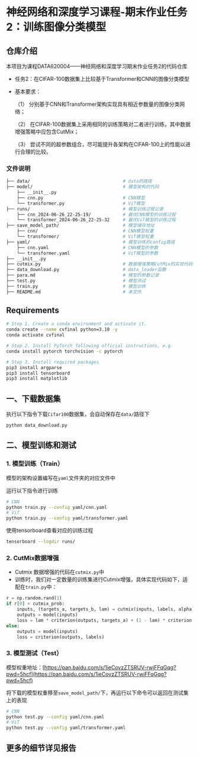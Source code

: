 # 神经网络和深度学习课程-期末作业任务2：训练图像分类模型

## 仓库介绍

本项目为课程DATA620004——神经网络和深度学习期末作业任务2的代码仓库

* 任务2：在CIFAR-100数据集上比较基于Transformer和CNN的图像分类模型

* 基本要求：

  （1） 分别基于CNN和Transformer架构实现具有相近参数量的图像分类网络；

  （2） 在CIFAR-100数据集上采用相同的训练策略对二者进行训练，其中数据增强策略中应包含CutMix；
  
  （3） 尝试不同的超参数组合，尽可能提升各架构在CIFAR-100上的性能以进行合理的比较。


### 文件说明
```bash
├── data/                                   # data的路径
├── model/                                  # 模型架构的代码
    ├── __init__.py
    ├── cnn.py                              # CNN模型
    └── transformer.py                      # ViT模型
├── runs/                                   # 模型训练过程记录
    ├── cnn_2024-06-26_22-25-19/            # 最优CNN模型的训练过程
    └── transformer_2024-06-26_22-25-32     # 最优ViT模型的训练过程
├── save_model_path/                        # 模型储存地址
    ├── cnn/                                # CNN模型权重
    └── transformer/                        # ViT模型权重
├── yaml/                                   # 模型训练的config路径
    ├── cnn.yaml                            # CNN模型的参数
    └── transformer.yaml                    # ViT模型的参数
├── __init__.py
├── cutmix.py                               # 数据增强策略CutMix的实现代码
├── data_download.py                        # data_loader函数
├── para.md                                 # 模型的参数记录
├── test.py                                 # 模型测试
├── train.py                                # 模型训练
├── README.md                               # 本文件
```

## Requirements

```bash
# Step 1. Create a conda environment and activate it.
conda create --name cvfinal python=3.10 -y
conda activate cvfinal

# Step 2. Install PyTorch following official instructions, e.g.
conda install pytorch torchvision -c pytorch

# Step 3. Install required packages
pip3 install argparse
pip3 install tensorboard
pip3 install matplotlib
```

## 一、下载数据集
执行以下指令下载`Cifar100`数据集，会自动保存在`data/`路径下

```bash
python data_download.py
```

## 二、模型训练和测试

### 1. 模型训练（Train）
模型的架构设置编写在`yaml`文件夹的对应文件中

运行以下指令进行训练
```bash
# CNN
python train.py --config yaml/cnn.yaml
# ViT
python train.py --config yaml/transformer.yaml
```

使用tensorboard查看对应的训练过程
```bash
tensorboard --logdir runs/
```

### 2. CutMix数据增强
* Cutmix 数据增强的代码在`cutmix.py`中
* 训练时，我们对一定数量的训练集进行Cutmix增强，具体实现代码如下，适配在`train.py`中：
```python
r = np.random.rand(1)
if r[0] < cutmix_prob:
    inputs, (targets_a, targets_b, lam) = cutmix(inputs, labels, alpha)
    outputs = model(inputs)
    loss = lam * criterion(outputs, targets_a) + (1 - lam) * criterion(outputs, targets_b)
else:
    outputs = model(inputs)
    loss = criterion(outputs, labels)
```

### 3. 模型测试（Test）
模型权重地址：[https://pan.baidu.com/s/1ieCovzZTSRUV-rwjFFqGqg?pwd=5hcf](https://pan.baidu.com/s/1ieCovzZTSRUV-rwjFFqGqg?pwd=5hcf)

将下载的模型权重移至`save_model_path/`下，再运行以下命令可以返回在测试集上的表现
```bash
# CNN
python test.py --config yaml/cnn.yaml
# ViT
python test.py --config yaml/transformer.yaml
```

## 更多的细节详见报告